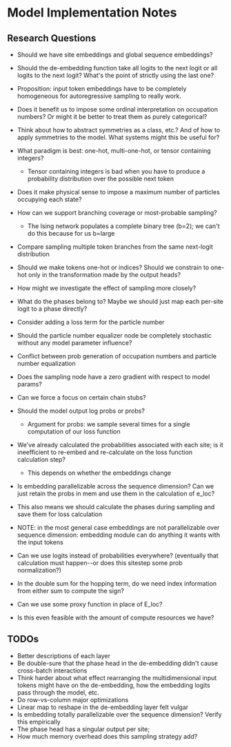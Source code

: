 # Model Implementation Notes

## Research Questions

- Should we have site embeddings and global sequence embeddings?
- Should the de-embedding function take all logits to the next logit or all
  logits to the next logit? What's the point of strictly using the last one?
- Proposition: input token embeddings have to be completely homogeneous for
  autoregressive sampling to really work.
- Does it benefit us to impose some ordinal interpretation on occupation
  numbers? Or might it be better to treat them as purely categorical?
- Think about how to abstract symmetries as a class, etc.? And of how to apply
  symmetries to the model. What systems might this be useful for?
- What paradigm is best: one-hot, multi-one-hot, or tensor containing integers?
  - Tensor containing integers is bad when you have to produce a probability
    distribution over the possible next token
- Does it make physical sense to impose a maximum number of particles occupying
  each state?
- How can we support branching coverage or most-probable sampling?
  - The Ising network populates a complete binary tree (b=2); we can't do this
    because for us b=large
- Compare sampling multiple token branches from the same next-logit
  distribution
- Should we make tokens one-hot or indices? Should we constrain to one-hot only
  in the transformation made by the output heads?
- How might we investigate the effect of sampling more closely?
- What do the phases belong to? Maybe we should just map each per-site logit to
  a phase directly?
- Consider adding a loss term for the particle number
- Should the particle number equalizer node be completely stochastic without
  any model parameter influence?
- Conflict between prob generation of occupation numbers and particle number
  equalization
- Does the sampling node have a zero gradient with respect to model params?
- Can we force a focus on certain chain stubs?
- Should the model output log probs or probs?

  - Argument for probs: we sample several times for a single computation of our
    loss function

- We've already calculated the probabilities associated with each site; is it
  ineefficient to re-embed and re-calculate on the loss function calculation
  step?

  - This depends on whether the embeddings change

- Is embedding parallelizable across the sequence dimension? Can we just retain
  the probs in mem and use them in the calculation of e_loc?
- This also means we should calculate the phases during sampling and save them
  for loss calculation
- NOTE: in the most general case embeddings are not parallelizable over
  sequence dimension: embedding module can do anything it wants with the input
  tokens
- Can we use logits instead of probabilities everywhere? (eventually that
  calculation must happen--or does this sitestep some prob normalization?)
- In the double sum for the hopping term, do we need index information from
  either sum to compute the sign?
- Can we use some proxy function in place of E_loc?
- Is this even feasible with the amount of compute resources we have?

## TODOs

- Better descriptions of each layer
- Be double-sure that the phase head in the de-embedding didn't cause
  cross-batch interactions
- Think harder about what effect rearranging the multidimensional input tokens
  might have on the de-embedding, how the embedding logits pass through the
  model, etc.
- Do row-vs-column major optimizations
- Linear map to reshape in the de-embedding layer felt vulgar
- Is embedding totally parallelizable over the sequence dimension? Verify this
  empirically
- The phase head has a singular output per site;
- How much memory overhead does this sampling strategy add?
